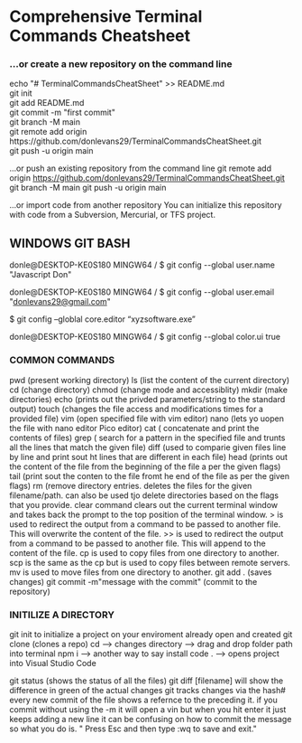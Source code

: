 <h1>Comprehensive Terminal Commands Cheatsheet</h1>
<h3> …or create a new repository on the command line </h3>
<p> 
echo "# TerminalCommandsCheatSheet" >> README.md</br>
git init</br>
git add README.md </br>
git commit -m "first commit" </br>
git branch -M main </br>
git remote add origin https://github.com/donlevans29/TerminalCommandsCheatSheet.git </br>
git push -u origin main </br>
</p>

…or push an existing repository from the command line
git remote add origin https://github.com/donlevans29/TerminalCommandsCheatSheet.git
git branch -M main
git push -u origin main

…or import code from another repository
You can initialize this repository with code from a Subversion, Mercurial, or TFS project.


<h2>WINDOWS GIT BASH</h2>
donle@DESKTOP-KE0S180 MINGW64 /
$ git config --global user.name "Javascript Don"


donle@DESKTOP-KE0S180 MINGW64 /
$ git config --global user.email "donlevans29@gmail.com"


$ git config –globlal core.editor “xyzsoftware.exe”

donle@DESKTOP-KE0S180 MINGW64 /
$ git config --global color.ui true

<h3>COMMON COMMANDS</h3>
pwd (present working directory)
ls (list the content of the current directory)
cd (change directory)
chmod (change mode and accessiblity)
mkdir (make directories)
echo (prints out the privded parameters/string to the standard output)
touch (changes the file access and modifications times for a provided file)
vim (open specified file with vim editor)
nano (lets yo uopen the file with nano editor Pico editor)
cat ( concatenate and print the contents of files)
grep ( search for a pattern in the specified file and trunts all the lines that match the given file)
diff (used to comparie given files line by line and print sout ht lines that are different in each file)
head (prints out the content of the file from the beginning of the file a per the given flags)
tail (print sout the conten to the file fromt he end of the file as per the given flags)
rm (remove directory entries. deletes the files for the given filename/path. can also be used tjo delete directories based on the flags that you provide.
clear command clears out the current terminal window and takes back the prompt to the top position of the terminal window.
> is used to redirect the output from a command to be passed to another file. This will overwrite the content of the file.
>> is used to redirect the output from a command to be passed to another file. This will append to the content of the file.
cp is used to copy files from one directory to another.
scp is the same as the cp but is used to copy files between remote servers.
mv is used to move files from one directory to another.
git add . (saves changes)
git commit -m"message with the commit" (commit to the repository)

<h3>INITILIZE A DIRECTORY</h3>
git init to initialize a project on your enviroment already open and created
git clone (clones a repo)
cd --> changes directory
   --> drag and drop folder path into terminal
npm i --> another way to say install
code . --> opens project into Visual Studio Code

git status (shows the status of all the files)
git diff [filename] will show the difference in green of the actual changes
git tracks changes via the hash#
every new commit of the file shows a refernce to the preceding it.
if you commit without using the -m it will open a vin but when you hit enter it just keeps adding a new line
 it can be confusing on how to commit the message so what you do is.
  " Press Esc and then type :wq to save and exit."

